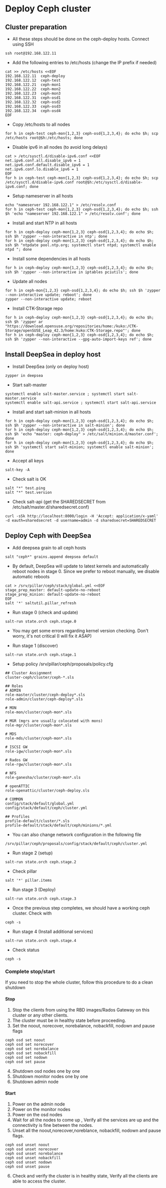 # Deploy Ceph cluster

## Cluster preparation

  * All these steps should be done on the ceph-deploy hosts. Connect using SSH

```shell
ssh root@192.168.122.11
```

  * Add the following entries to /etc/hosts (change the IP prefix if needed)

```shell
cat >> /etc/hosts <<EOF
192.168.122.11  ceph-deploy
192.168.122.12  ceph-test
192.168.122.21  ceph-mon1
192.168.122.22  ceph-mon2
192.168.122.23  ceph-mon3
192.168.122.31  ceph-osd1
192.168.122.32  ceph-osd2
192.168.122.33  ceph-osd3
192.168.122.34  ceph-osd4
EOF
```

  * Copy /etc/hosts to all nodes

```shell
for h in ceph-test ceph-mon{1,2,3} ceph-osd{1,2,3,4}; do echo $h; scp /etc/hosts root@$h:/etc/hosts; done
```

  * Disable ipv6 in all nodes (to avoid long delays)

```shell
cat > /etc/sysctl.d/disable-ipv6.conf <<EOF
net.ipv6.conf.all.disable_ipv6 = 1
net.ipv6.conf.default.disable_ipv6 = 1
net.ipv6.conf.lo.disable_ipv6 = 1
EOF
for h in ceph-test ceph-mon{1,2,3} ceph-osd{1,2,3,4}; do echo $h; scp /etc/sysctl.d/disable-ipv6.conf root@$h:/etc/sysctl.d/disable-ipv6.conf; done
```

  * Setup nameserver in all hosts

```shell
echo "nameserver 192.168.122.1" > /etc/resolv.conf
for h in ceph-test ceph-mon{1,2,3} ceph-osd{1,2,3,4}; do echo $h; ssh $h 'echo "nameserver 192.168.122.1" > /etc/resolv.conf'; done
```

  * Install and start NTP in all hosts

```shell
for h in ceph-deploy ceph-mon{1,2,3} ceph-osd{1,2,3,4}; do echo $h; ssh $h 'zypper --non-interactive in ntp'; done
for h in ceph-deploy ceph-mon{1,2,3} ceph-osd{1,2,3,4}; do echo $h; ssh $h "ntpdate pool.ntp.org; systemctl start ntpd; systemctl enable ntpd "; done
```

  * Install some dependencies in all hosts

```shell
for h in ceph-deploy ceph-mon{1,2,3} ceph-osd{1,2,3,4}; do echo $h; ssh $h 'zypper --non-interactive in iptables pciutils'; done
```

  * Update all nodes

```shell
for h in ceph-mon{1,2,3} ceph-osd{1,2,3,4}; do echo $h; ssh $h 'zypper --non-interactive update; reboot'; done
zypper --non-interactive update; reboot
```

  * Install CTK-Storage repo

```shell
for h in ceph-deploy ceph-mon{1,2,3} ceph-osd{1,2,3,4}; do echo $h; ssh $h 'zypper ar "https://download.opensuse.org/repositories/home:/kuko:/CTK-Storage/openSUSE_Leap_42.3/home:kuko:CTK-Storage.repo"'; done
for h in ceph-deploy ceph-mon{1,2,3} ceph-osd{1,2,3,4}; do echo $h; ssh $h 'zypper --non-interactive --gpg-auto-import-keys ref'; done
```

## Install DeepSea in deploy host

  * Install DeepSea (only on deploy host)

```shell
zypper in deepsea
```

  * Start salt-master

```shell
systemctl enable salt-master.service ; systemctl start salt-master.service
systemctl enable salt-api.service ; systemctl start salt-api.service
```

  * Install and start salt-minion in all hosts

```shell
for h in ceph-deploy ceph-mon{1,2,3} ceph-osd{1,2,3,4}; do echo $h; ssh $h 'zypper --non-interactive in salt-minion'; done
for h in ceph-deploy ceph-mon{1,2,3} ceph-osd{1,2,3,4}; do echo $h; ssh $h 'echo "master: ceph-deploy" > /etc/salt/minion.d/master.conf'; done
for h in ceph-deploy ceph-mon{1,2,3} ceph-osd{1,2,3,4}; do echo $h; ssh $h 'systemctl start salt-minion; systemctl enable salt-minion'; done
```

  * Accept all keys

```shell
salt-key -A
```

  * Check salt is OK

```shell
salt "*" test.ping
salt "*" test.version
```
  * Check salt-api (get the SHAREDSECRET from /etc/salt/master.d/sharedsecret.conf)

```shell
curl -sSk http://localhost:8000/login -H 'Accept: application/x-yaml' -d eauth=sharedsecret -d username=admin -d sharedsecret=SHAREDSECRET
```

## Deploy Ceph with DeepSea


  * Add deepsea grain to all ceph hosts

```shell
salt "ceph*" grains.append deepsea default
```

  * By default, DeepSea will update to latest kernels and automatically reboot nodes in stage 0. Since we prefer to reboot manually, we disable automatic reboots

```shell
cat > /srv/pillar/ceph/stack/global.yml <<EOF
stage_prep_master: default-update-no-reboot
stage_prep_minion: default-update-no-reboot
EOF
salt '*' saltutil.pillar_refresh
```

  * Run stage 0 (check and update)

```shell
salt-run state.orch ceph.stage.0
```

  * You may get some errors regarding kernel version checking. Don't worry, it's not critical (I will fix it ASAP)

  * Run stage 1 (discover)

```shell
salt-run state.orch ceph.stage.1
```

  * Setup policy  /srv/pillar/ceph/proposals/policy.cfg

```
## Cluster Assignment
cluster-ceph/cluster/ceph-*.sls

## Roles
# ADMIN
role-master/cluster/ceph-deploy*.sls
role-admin/cluster/ceph-deploy*.sls

# MON
role-mon/cluster/ceph-mon*.sls

# MGR (mgrs are usually colocated with mons)
role-mgr/cluster/ceph-mon*.sls

# MDS
role-mds/cluster/ceph-mon*.sls

# ISCSI GW
role-igw/cluster/ceph-mon*.sls

# Rados GW
role-rgw/cluster/ceph-mon*.sls

# NFS
role-ganesha/cluster/ceph-mon*.sls

# openATTIC
role-openattic/cluster/ceph-deploy.sls

# COMMON
config/stack/default/global.yml
config/stack/default/ceph/cluster.yml

## Profiles
profile-default/cluster/*.sls
profile-default/stack/default/ceph/minions/*.yml
```

  * You can also change network configuration in the following file

```
/srv/pillar/ceph/proposals/config/stack/default/ceph/cluster.yml
```

  * Run stage 2 (setup)

```shell
salt-run state.orch ceph.stage.2
```

  * Check pillar

```shell
salt '*' pillar.items
```

  * Run stage 3 (Deploy)

```shell
salt-run state.orch ceph.stage.3
```

  * Once the previous step completes, we should have a working ceph cluster. Check with

```shell
ceph -s
```

  * Run stage 4 (Install additional services) 

```shell
salt-run state.orch ceph.stage.4
```

  * Check status

```shell
ceph -s
```

### Complete stop/start

If you need to stop the whole cluster, follow this procedure to do a clean shutdown

#### Stop

  1. Stop the clients from using the RBD images/Rados Gateway on this cluster or any other clients.
  2. The cluster must be in healthy state before proceeding.
  3. Set the noout, norecover, norebalance, nobackfill, nodown and pause flags

```shell
ceph osd set noout
ceph osd set norecover
ceph osd set norebalance
ceph osd set nobackfill
ceph osd set nodown
ceph osd set pause
```

  4. Shutdown osd nodes one by one
  5. Shutdown monitor nodes one by one
  6. Shutdown admin node

#### Start

  1. Power on the admin node
  2. Power on the monitor nodes
  3. Power on the osd nodes
  4. Wait for all the nodes to come up , Verify all the services are up and the connectivity is fine between the nodes.
  5. Unset all the noout,norecover,noreblance, nobackfill, nodown and pause flags.

```shell
ceph osd unset noout
ceph osd unset norecover
ceph osd unset norebalance
ceph osd unset nobackfill
ceph osd unset nodown
ceph osd unset pause
```

  6. Check and verify the cluster is in healthy state, Verify all the clients are able to access the cluster.

